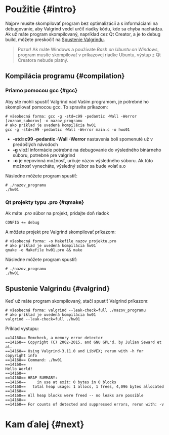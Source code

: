 # Použitie {#intro}

Najprv musíte skompilovať program bez optimalizácií a s informáciami na debugovanie, aby Valgrind vedel určiť riadky kódu, kde sa chyba nachádza. Ak už máte program skompilovaný, napríklad cez Qt Creator, a je to debug build, môžete preskočiť na [Spustenie Valgrindu]().

> Pozor! Ak máte Windows a používate *Bash on Ubuntu on Windows*, program musíte skompilovať v príkazovej riadke Ubuntu, výstup z Qt Creatora nebude platný.

## Kompilácia programu {#compilation}

### Priamo pomocou gcc {#gcc}

Aby ste mohli spustiť Valgrind nad Vaším programom, je potrebné ho skompilovať pomocou gcc. To spravíte príkazom:
```
# všeobecná forma: gcc -g -std=c99 -pedantic -Wall -Werror [zoznam_suborov] -o nazov_programu 
# ako príklad je uvedená kompilácia hw01
gcc -g -std=c99 -pedantic -Wall -Werror main.c -o hwo01
```
- **-std=c99 -pedantic -Wall -Werror** nastavenia boli spomenuté už v predošlých návodoch
- **-g** vloží informácie potrebné na debugovanie do výsledného binárneho súboru, potrebné pre valgrind
- **-o** je nepovinná možnosť, určuje názov výsledného súboru. Ak túto možnosť vynecháte, výsledný súbor sa bude volať a.o

Následne môžete program spustiť:
```
# ./nazov_programu
./hw01
```

### Qt projekty typu .pro {#qmake}

Ak máte *.pro* súbor na projekt, pridajte doň riadok
```
CONFIG += debug
```

A môžete projekt pre Valgrind skompilovať príkazom:
```
# všeobecná forma: -o Makefile nazov_projektu.pro
# ako príklad je uvedená kompilácia hw01
qmake -o Makefile hw01.pro && make
```

Následne môžete program spustiť:
```
# ./nazov_programu
./hw01
```

## Spustenie Valgrindu {#valgrind}
 
Keď už máte program skompilovaný, stačí spustiť Valgrind príkazom:
```
# všeobecná forma: valgrind --leak-check=full ./nazov_programu
# ako príklad je uvedená kompilácia hw01
valgrind --leak-check=full ./hw01
```

Príklad vystupu:
```
==14168== Memcheck, a memory error detector
==14168== Copyright (C) 2002-2015, and GNU GPL'd, by Julian Seward et al.
==14168== Using Valgrind-3.11.0 and LibVEX; rerun with -h for copyright info
==14168== Command: ./hw01
==14168==
Hello World!
==14168==
==14168== HEAP SUMMARY:
==14168==     in use at exit: 0 bytes in 0 blocks
==14168==   total heap usage: 1 allocs, 1 frees, 4,096 bytes allocated
==14168==
==14168== All heap blocks were freed -- no leaks are possible
==14168==
==14168== For counts of detected and suppressed errors, rerun with: -v
```

# Kam ďalej {#next}

